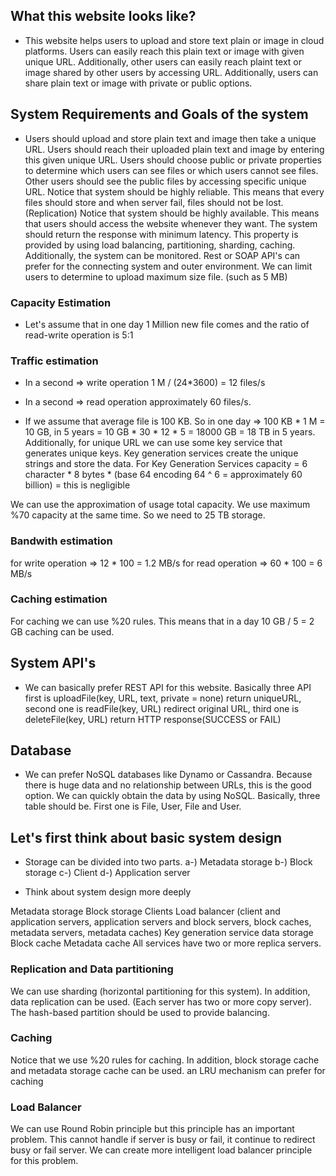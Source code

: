 ## What this website looks like?

* This website helps users to upload and store text plain or image in cloud platforms. Users can easily reach this plain text or image 
with given unique URL. Additionally, other users can easily reach plaint text or image shared by other users by accessing URL. 
Additionally, users can share plain text or image with private or public options.

## System Requirements and Goals of the system

* Users should upload and store plain text and image then take a unique URL. Users should reach their uploaded plain text and image by 
entering this given unique URL. Users should choose public or private properties to determine which users can see files or which users 
cannot see files. Other users should see the public files by accessing specific unique URL. Notice that system should be highly reliable. 
This means that every files should store and when server fail, files should not be lost. (Replication)
Notice that system should be highly available. This means that users should access the website whenever they want. The system should 
return the response with minimum latency. This property is provided by using load balancing, partitioning, sharding, caching. 
Additionally, the system can be monitored.
Rest or SOAP API's can prefer for the connecting system and outer environment. We can limit users to determine to upload maximum size 
file. (such as 5 MB)

### Capacity Estimation

* Let's assume that in one day 1 Million new file comes and the ratio of read-write operation is 5:1

### Traffic estimation

* In a second => write operation 1 M / (24*3600) = 12 files/s
* In a second => read operation approximately 60 files/s.

* If we assume that average file is 100 KB. So in one day => 100 KB * 1 M = 10 GB, in 5 years = 10 GB * 30 * 12 * 5 = 18000 GB = 18 TB in 
5 years. Additionally, for unique URL we can use some key service that generates unique keys. Key generation services create the unique 
strings and store the data. For Key Generation Services capacity = 6 character * 8 bytes * (base 64 encoding 64 ^ 6 = approximately 60 
billion) = this is negligible

We can use the approximation of usage total capacity. We use maximum %70 capacity at the same time. So we need to 25 TB storage.

### Bandwith estimation

for write operation => 12 * 100 = 1.2 MB/s
for read operation => 60 * 100 = 6 MB/s

### Caching estimation

For caching we can use %20 rules. This means that in a day 10 GB / 5 = 2 GB caching can be used.

## System API's

* We can basically prefer REST API for this website. Basically three API first is uploadFile(key, URL, text, private = none) return 
uniqueURL, second one is readFile(key, URL) redirect original URL, third one is deleteFile(key, URL) return HTTP response(SUCCESS or FAIL)

## Database

* We can prefer NoSQL databases like Dynamo or Cassandra. Because there is huge data and no relationship between URLs, this is the good 
option. We can quickly obtain the data by using NoSQL. Basically, three table should be. First one is File, User, File and User.

## Let's first think about basic system design

* Storage can be divided into two parts.
a-) Metadata storage
b-) Block storage
c-) Client
d-) Application server

* Think about system design more deeply

Metadata storage
Block storage
Clients
Load balancer (client and application servers, application servers and block servers, block caches, metadata servers, metadata caches)
Key generation service data storage
Block cache
Metadata cache
All services have two or more replica servers.

### Replication and Data partitioning

We can use sharding (horizontal partitioning for this system). In addition, data replication can be used. (Each server has two or more 
copy server). The hash-based partition should be used to provide balancing.

### Caching

Notice that we use %20 rules for caching. In addition, block storage cache and metadata storage cache can be used. an LRU mechanism 
can prefer for caching

### Load Balancer

We can use Round Robin principle but this principle has an important problem. This cannot handle if server is busy or fail, it 
continue to redirect busy or fail server. We can create more intelligent load balancer principle for this problem.
    
